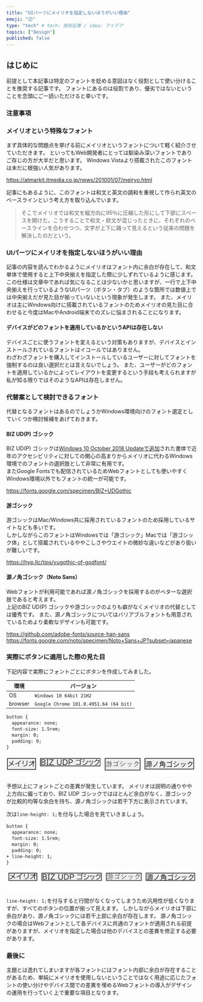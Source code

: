 ```yaml
---
title: "UIパーツにメイリオを指定しないほうがいい理由"
emoji: "😊"
type: "tech" # tech: 技術記事 / idea: アイデア
topics: ["Design"]
published: false
---
```


## はじめに

前提として本記事は特定のフォントを貶める意図はなく役割として使い分けることを推奨する記事です。
フォントにあるのは役割であり、優劣ではないということを念頭にご一読いただけると幸いです。

### 注意事項

### メイリオという特殊なフォント

まず具体的な問題点を挙げる前にメイリオというフォントについて軽く紹介させていただきます。
といってもWeb開発者にとっては馴染み深いフォントでありご存じの方が大半だと思います。
Windows Vistaより搭載されたこのフォントは未だに根強い人気があります。

https://atmarkit.itmedia.co.jp/news/201001/07/meiryo.html

記事にもあるように、このフォントは和文と英文の調和を重視して作られ英文のベースラインという考え方を取り込んでいます。

> そこでメイリオでは和文を縦方向に95％に圧縮した形にして下部にスペースを開けた。こうすることで和文・欧文が混じったときに、それぞれのベースラインを合わせつつ、文字が上下に踊って見えるという従来の問題を解決したのだという。

### UIパーツにメイリオを指定しないほうがいい理由

記事の内容を読んでわかるようにメイリオはフォント内に余白が存在して、和文単体で使用すると上下中央揃えを指定した際に少しずれているように感じます。
この仕様は文章中であれば気になることは少ないかと思いますが、一行で上下中央揃えを行っているようなUIパーツ（ボタン・タブ）のような箇所では数値上では中央揃えだが見た目が揃っていないという現象が発生します。
また、メイリオは主にWindows向けに搭載されているフォントのためメイリオの見た目に合わせると今度はMacやAndroid端末でのズレに悩まされることになります。

#### デバイスがどのフォントを適用しているかというAPIは存在しない

デバイスごとに使うフォントを変えるという対策もありますが、デバイスとインストールされているフォントはイコールではありません。  
わざわざフォントを購入してインストールしているユーザーに対してフォントを強制するのは良い選択だとは言えないでしょう。
また、ユーザーがどのフォントを適用しているかによってレイアウトを変更するという手段も考えられますが私が知る限りではそのようなAPIは存在しません。

### 代替案として検討できるフォント

代替となるフォントはあるのでしょうかWindows環境向けのフォント選定としていくつか検討候補をあげておきます。

#### BIZ UD(P) ゴシック

BIZ UD(P) ゴシックは[Windows 10 October 2018 Updateで追加](https://www.morisawa.co.jp/about/news/4010)された書体で近年のアクセシビリティに対しての関心の高まりからメイリオに代わるWindows環境でのフォントの選択肢として非常に有用です。  
またGoogle Fontsでも配信されているためWebフォントとしても使いやすくWindows環境以外でもフォントの統一が可能です。

https://fonts.google.com/specimen/BIZ+UDGothic

#### 游ゴシック

游ゴシックはMac/Windows共に採用されているフォントのため採用しているサイトなども多いです。  
しかしながらこのフォントはWindowsでは「游ゴシック」Macでは「游ゴシック体」として搭載されているややこしさやウエイトの微妙な違いなどがあり扱いが難しいです。

https://hyp.llc/tips/yugothic-of-godfont/

#### 源ノ角ゴシック（Noto Sans）

Webフォントが利用可能であれば源ノ角ゴシックを採用するのがベターな選択肢であると考えます。  
上記のBIZ UD(P) ゴシックや游ゴシックのよりも癖がなくメイリオの代替としては優秀です。
また、源ノ角ゴシックについてはバリアブルフォントも用意されているためより柔軟なデザインも可能です。

https://github.com/adobe-fonts/source-han-sans
https://fonts.google.com/noto/specimen/Noto+Sans+JP?subset=japanese

### 実際にボタンに適用した際の見た目

下記内容で実際にフォントごとにボタンを作成してみました。

| 環境 | バージョン |
|---|---|
| OS | `Windows 10 64bit 21H2` |
| browser | `Google Chrome 101.0.4951.64 (64 bit)` |

```css:css
button {
  appearance: none;
  font-size: 1.5rem;
  margin: 0;
  padding: 0;
}
```

![](/images/articles/mairyo-with-uipart/font-body-size.jpg)

予想以上にフォントごとの差異が発生しています。
メイリオは説明の通りやや上方向に偏っており、BIZ UDP ゴシックではほとんど余白がなく、游ゴシックが比較的均等な余白を持ち、源ノ角ゴシックは若干下方に表示されています。

次は`line-height: 1;`を付与した場合を見ていきましょう。

```diff:css
button {
  appearance: none;
  font-size: 1.5rem;
  margin: 0;
  padding: 0;
+ line-height: 1;
}
```

![](/images/articles/mairyo-with-uipart/font-body-size-with-lh1.jpg)

`line-height: 1;`を付与すると行間がなくなってしまうため汎用性が低くなりますが、すべてのボタンの位置が揃って見えます。
しかしながらメイリオは下部に余白があり、源ノ角ゴシックには若干上部に余白が存在します。
源ノ角ゴシックの場合はWebフォントとして各デバイスに共通のフォントが適用される前提がありますが、メイリオを指定した場合は他のデバイスとの差異を修正する必要があります。

### 最後に

主題とは逸れてしまいますが各フォントにはフォント内部に余白が存在することがあるため、単純にメイリオを使用しないということではなく用途に応じたフォントの使い分けやデバイス間での差異を埋めるWebフォントの導入がデザインの運用を行っていく上で重要な項目となります。
